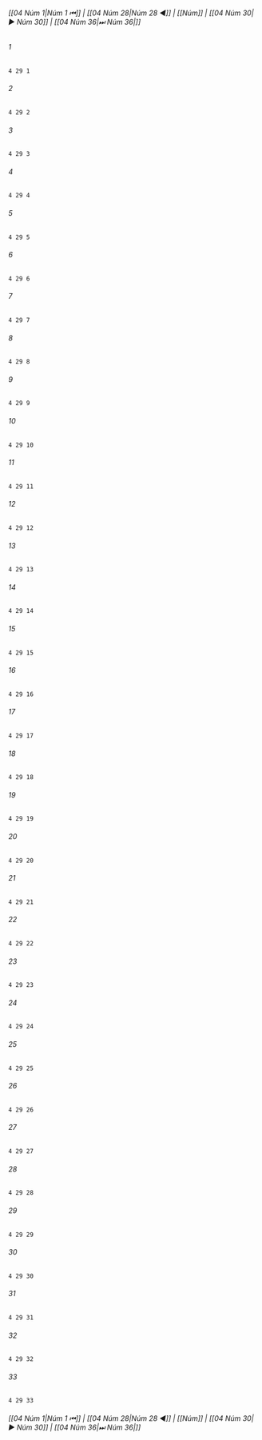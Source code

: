 
###### [[04 Núm 1|Núm 1 ⏮]] | [[04 Núm 28|Núm 28 ◀]] | [[Núm]] | [[04 Núm 30|▶ Núm 30]] | [[04 Núm 36|⏭ Núm 36|]]

###### 1
``` verse
4 29 1 
```
###### 2
``` verse
4 29 2 
```
###### 3
``` verse
4 29 3 
```
###### 4
``` verse
4 29 4 
```
###### 5
``` verse
4 29 5 
```
###### 6
``` verse
4 29 6 
```
###### 7
``` verse
4 29 7 
```
###### 8
``` verse
4 29 8 
```
###### 9
``` verse
4 29 9 
```
###### 10
``` verse
4 29 10 
```
###### 11
``` verse
4 29 11 
```
###### 12
``` verse
4 29 12 
```
###### 13
``` verse
4 29 13 
```
###### 14
``` verse
4 29 14 
```
###### 15
``` verse
4 29 15 
```
###### 16
``` verse
4 29 16 
```
###### 17
``` verse
4 29 17 
```
###### 18
``` verse
4 29 18 
```
###### 19
``` verse
4 29 19 
```
###### 20
``` verse
4 29 20 
```
###### 21
``` verse
4 29 21 
```
###### 22
``` verse
4 29 22 
```
###### 23
``` verse
4 29 23 
```
###### 24
``` verse
4 29 24 
```
###### 25
``` verse
4 29 25 
```
###### 26
``` verse
4 29 26 
```
###### 27
``` verse
4 29 27 
```
###### 28
``` verse
4 29 28 
```
###### 29
``` verse
4 29 29 
```
###### 30
``` verse
4 29 30 
```
###### 31
``` verse
4 29 31 
```
###### 32
``` verse
4 29 32 
```
###### 33
``` verse
4 29 33 
```

###### [[04 Núm 1|Núm 1 ⏮]] | [[04 Núm 28|Núm 28 ◀]] | [[Núm]] | [[04 Núm 30|▶ Núm 30]] | [[04 Núm 36|⏭ Núm 36|]]

